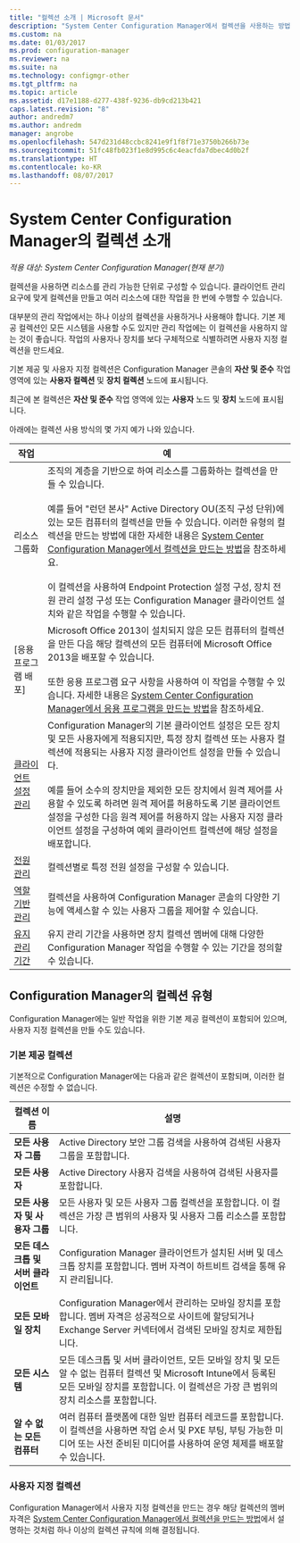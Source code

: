 ```yaml
---
title: "컬렉션 소개 | Microsoft 문서"
description: "System Center Configuration Manager에서 컬렉션을 사용하는 방법을 소개합니다."
ms.custom: na
ms.date: 01/03/2017
ms.prod: configuration-manager
ms.reviewer: na
ms.suite: na
ms.technology: configmgr-other
ms.tgt_pltfrm: na
ms.topic: article
ms.assetid: d17e1188-d277-438f-9236-db9cd213b421
caps.latest.revision: "8"
author: andredm7
ms.author: andredm
manager: angrobe
ms.openlocfilehash: 547d231d48ccbc8241e9f1f8f71e3750b266b73e
ms.sourcegitcommit: 51fc48fb023f1e8d995c6c4eacfda7dbec4d0b2f
ms.translationtype: HT
ms.contentlocale: ko-KR
ms.lasthandoff: 08/07/2017
---
```

# <a name="introduction-to-collections-in-system-center-configuration-manager"></a>System Center Configuration Manager의 컬렉션 소개

*적용 대상: System Center Configuration Manager(현재 분기)*

컬렉션을 사용하면 리소스를 관리 가능한 단위로 구성할 수 있습니다. 클라이언트 관리 요구에 맞게 컬렉션을 만들고 여러 리소스에 대한 작업을 한 번에 수행할 수 있습니다. 

대부분의 관리 작업에서는 하나 이상의 컬렉션을 사용하거나 사용해야 합니다. 기본 제공 컬렉션인 모든 시스템을 사용할 수도 있지만 관리 작업에는 이 컬렉션을 사용하지 않는 것이 좋습니다. 작업의 사용자나 장치를 보다 구체적으로 식별하려면 사용자 지정 컬렉션을 만드세요.  

 기본 제공 및 사용자 지정 컬렉션은 Configuration Manager 콘솔의 **자산 및 준수** 작업 영역에 있는 **사용자 컬렉션** 및 **장치 컬렉션** 노드에 표시됩니다.  

 최근에 본 컬렉션은 **자산 및 준수** 작업 영역에 있는 **사용자** 노드 및 **장치** 노드에 표시됩니다.  

아래에는 컬렉션 사용 방식의 몇 가지 예가 나와 있습니다.  

|작업|예|  
|---------|-------|  
|리소스 그룹화|조직의 계층을 기반으로 하여 리소스를 그룹화하는 컬렉션을 만들 수 있습니다.<br /><br /> 예를 들어 "런던 본사" Active Directory OU(조직 구성 단위)에 있는 모든 컴퓨터의 컬렉션을 만들 수 있습니다. 이러한 유형의 컬렉션을 만드는 방법에 대한 자세한 내용은 [System Center Configuration Manager에서 컬렉션을 만드는 방법](../../../../core/clients/manage/collections/create-collections.md)을 참조하세요.<br /><br /> 이 컬렉션을 사용하여 Endpoint Protection 설정 구성, 장치 전원 관리 설정 구성 또는 Configuration Manager 클라이언트 설치와 같은 작업을 수행할 수 있습니다.|  
|[응용 프로그램 배포]|Microsoft Office 2013이 설치되지 않은 모든 컴퓨터의 컬렉션을 만든 다음 해당 컬렉션의 모든 컴퓨터에 Microsoft Office 2013을 배포할 수 있습니다.<br /><br /> 또한 응용 프로그램 요구 사항을 사용하여 이 작업을 수행할 수 있습니다. 자세한 내용은 [System Center Configuration Manager에서 응용 프로그램을 만드는 방법](../../../../apps/deploy-use/create-applications.md)을 참조하세요.|  
|[클라이언트 설정 관리](../../../../core/clients/deploy/about-client-settings.md)|Configuration Manager의 기본 클라이언트 설정은 모든 장치 및 모든 사용자에게 적용되지만, 특정 장치 컬렉션 또는 사용자 컬렉션에 적용되는 사용자 지정 클라이언트 설정을 만들 수 있습니다.<br /><br /> 예를 들어 소수의 장치만을 제외한 모든 장치에서 원격 제어를 사용할 수 있도록 하려면 원격 제어를 허용하도록 기본 클라이언트 설정을 구성한 다음 원격 제어를 허용하지 않는 사용자 지정 클라이언트 설정을 구성하여 예외 클라이언트 컬렉션에 해당 설정을 배포합니다. |  
|[전원 관리](../power/introduction-to-power-management.md)|컬렉션별로 특정 전원 설정을 구성할 수 있습니다.|  
|[역할 기반 관리](../../../../core/servers/deploy/configure/configure-role-based-administration.md)|컬렉션을 사용하여 Configuration Manager 콘솔의 다양한 기능에 액세스할 수 있는 사용자 그룹을 제어할 수 있습니다.|  
|[유지 관리 기간](../../../../core/clients/manage/collections/use-maintenance-windows.md)|유지 관리 기간을 사용하면 장치 컬렉션 멤버에 대해 다양한 Configuration Manager 작업을 수행할 수 있는 기간을 정의할 수 있습니다. |  


## <a name="collection-types-in-configuration-manager"></a>Configuration Manager의 컬렉션 유형  
 Configuration Manager에는 일반 작업을 위한 기본 제공 컬렉션이 포함되어 있으며, 사용자 지정 컬렉션을 만들 수도 있습니다.   

### <a name="built-in-collections"></a>기본 제공 컬렉션  
 기본적으로 Configuration Manager에는 다음과 같은 컬렉션이 포함되며, 이러한 컬렉션은 수정할 수 없습니다.  

|**컬렉션 이름**|설명|  
|-------------------------|-----------------|  
|**모든 사용자 그룹**|Active Directory 보안 그룹 검색을 사용하여 검색된 사용자 그룹을 포함합니다.|  
|**모든 사용자**|Active Directory 사용자 검색을 사용하여 검색된 사용자를 포함합니다.|  
|**모든 사용자 및 사용자 그룹**|모든 사용자 및 모든 사용자 그룹 컬렉션을 포함합니다. 이 컬렉션은 가장 큰 범위의 사용자 및 사용자 그룹 리소스를 포함합니다.|  
|**모든 데스크톱 및 서버 클라이언트**|Configuration Manager 클라이언트가 설치된 서버 및 데스크톱 장치를 포함합니다. 멤버 자격이 하트비트 검색을 통해 유지 관리됩니다.|  
|**모든 모바일 장치**|Configuration Manager에서 관리하는 모바일 장치를 포함합니다. 멤버 자격은 성공적으로 사이트에 할당되거나 Exchange Server 커넥터에서 검색된 모바일 장치로 제한됩니다.|  
|**모든 시스템**|모든 데스크톱 및 서버 클라이언트, 모든 모바일 장치 및 모든 알 수 없는 컴퓨터 컬렉션 및 Microsoft Intune에서 등록된 모든 모바일 장치를 포함합니다. 이 컬렉션은 가장 큰 범위의 장치 리소스를 포함합니다.|  
|**알 수 없는 모든 컴퓨터**|여러 컴퓨터 플랫폼에 대한 일반 컴퓨터 레코드를 포함합니다. 이 컬렉션을 사용하면 작업 순서 및 PXE 부팅, 부팅 가능한 미디어 또는 사전 준비된 미디어를 사용하여 운영 체제를 배포할 수 있습니다.|  

### <a name="custom-collections"></a>사용자 지정 컬렉션  
 Configuration Manager에서 사용자 지정 컬렉션을 만드는 경우 해당 컬렉션의 멤버 자격은 [System Center Configuration Manager에서 컬렉션을 만드는 방법](../../../../core/clients/manage/collections/create-collections.md)에서 설명하는 것처럼 하나 이상의 컬렉션 규칙에 의해 결정됩니다. 

